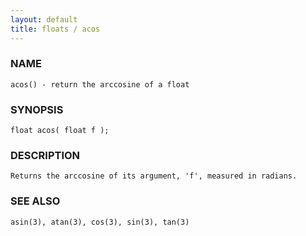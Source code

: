 ```yaml
---
layout: default
title: floats / acos
---
```


### NAME

    acos() - return the arccosine of a float

### SYNOPSIS

    float acos( float f );

### DESCRIPTION

    Returns the arccosine of its argument, 'f', measured in radians.

### SEE ALSO

    asin(3), atan(3), cos(3), sin(3), tan(3)

